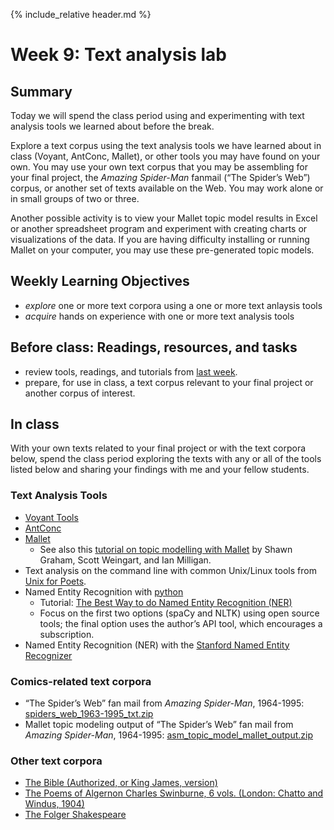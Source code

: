 {% include_relative header.md %}

# Week 9: Text analysis lab

## Summary
Today we will spend the class period using and experimenting with text analysis tools we learned about before the break.

Explore a text corpus using the text analysis tools we have learned about in class (Voyant, AntConc, Mallet), or other tools you may have found on your own. You may use your own text corpus that you may be assembling for your final project, the _Amazing Spider-Man_ fanmail (“The Spider’s Web”) corpus, or another set of texts available on the Web. You may work alone or in small groups of two or three. 

Another possible activity is to view your Mallet topic model results in Excel or another spreadsheet program and experiment with creating charts or visualizations of the data. If you are having difficulty installing or running Mallet on your computer, you may use these pre-generated topic models.

## Weekly Learning Objectives

- *explore* one or more text corpora using a one or more text anlaysis tools
- *acquire* hands on experience with one or more text analysis tools
 
## Before class: Readings, resources, and tasks
- review tools, readings, and tutorials from [last week](week06.md).
- prepare, for use in class, a text corpus relevant to your final project or another corpus of interest. 
 
## In class

With your own texts related to your final project or with the text corpora below, spend the class period exploring the texts with any or all of the tools listed below and sharing your findings with me and your fellow students.

### Text Analysis Tools

- [Voyant Tools](https://voyant-tools.org)
- [AntConc](https://www.laurenceanthony.net/software/antconc/)
- [Mallet](https://mimno.github.io/Mallet/)
	- See also this [tutorial on topic modelling with Mallet](https://programminghistorian.org/en/lessons/topic-modeling-and-mallet) by Shawn Graham, Scott Weingart, and Ian Milligan.
- Text analysis on the command line with common Unix/Linux tools from [Unix for Poets](https://f001.backblazeb2.com/file/gnrlfs/tr/Unixforpoets.pdf).
- Named Entity Recognition with [python](https://wiki.python.org/moin/BeginnersGuide/Download)
	- Tutorial: [The Best Way to do Named Entity Recognition (NER)](https://pythonalgos.com/the-best-way-to-do-named-entity-recognition-ner/)
	- Focus on the first two options (spaCy and NLTK) using open source tools; the final option uses the author’s API tool, which encourages a subscription.
- Named Entity Recognition (NER) with the [Stanford Named Entity Recognizer](https://nlp.stanford.edu/software/CRF-NER.html)

### Comics-related text corpora
- “The Spider’s Web” fan mail from _Amazing Spider-Man_, 1964-1995: [spiders_web_1963-1995_txt.zip](https://iu.instructure.com/files/169194255/download?download_frd=1)
- Mallet topic modeling output of “The Spider’s Web” fan mail from _Amazing Spider-Man_, 1964-1995: [asm_topic_model_mallet_output.zip](https://f001.backblazeb2.com/file/gnrlfs/tr/asm_topic_model_mallet_output.zip)

### Other text corpora
- [The Bible (Authorized, or King James, version)](https://f001.backblazeb2.com/file/gnrlfs/tr/kjv.zip)
- [The Poems of Algernon Charles Swinburne, 6 vols. (London: Chatto and Windus, 1904)](https://f001.backblazeb2.com/file/gnrlfs/tr/swinburne_poems_1904_txt.zip)
- [The Folger Shakespeare](https://shakespeare.folger.edu/downloads/txt/shakespeares-works_TXT_FolgerShakespeare.zip)
